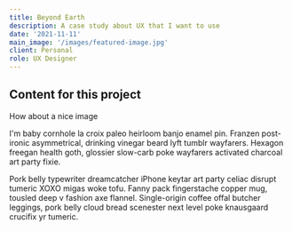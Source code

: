 ```yaml
---
title: Beyond Earth
description: A case study about UX that I want to use
date: '2021-11-11'
main_image: '/images/featured-image.jpg'
client: Personal
role: UX Designer
---
```


## Content for this project

How about a nice image

I'm baby cornhole la croix paleo heirloom banjo enamel pin. Franzen post-ironic asymmetrical, drinking vinegar beard lyft tumblr wayfarers. Hexagon freegan health goth, glossier slow-carb poke wayfarers activated charcoal art party fixie.

Pork belly typewriter dreamcatcher iPhone keytar art party celiac disrupt tumeric XOXO migas woke tofu. Fanny pack fingerstache copper mug, tousled deep v fashion axe flannel. Single-origin coffee offal butcher leggings, pork belly cloud bread scenester next level poke knausgaard crucifix yr tumeric.
